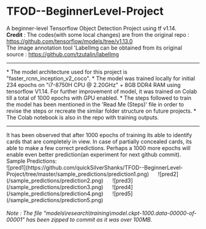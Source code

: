 # TFOD--BeginnerLevel-Project
 A beginner-level Tensorflow Object Detection Project using tf v1.14.<br>
 <b>Credit</b> : The codes(with some local changes) are from the original repo : https://github.com/tensorflow/models/tree/v1.13.0<br>
 The image annotation tool 'LabelImg can be obtained from its original source : https://github.com/tzutalin/labelImg<br>
 <hr>
 * The model architecture used for this project is "faster_rcnn_inception_v2_coco".
 * The model was trained locally for initial 234 epochs on "i7-8750H CPU @ 2.20GHz" + 8GB DDR4 RAM using tensorflow V1.14. For further improvement of model, it was trained on Colab till a total of 1000 epochs with GPU enabled.
 * The steps followed to train the model has been mentioned in the 'Read Me (Steps)' file in order to revise the steps or recreate the similar folder structure on future projects.
 * The Colab notebook is also in the repo with training outputs.
 <hr>
 It has been observed that after 1000 epochs of training its able to identify cards that are completely in view. In case of partially concealed cards, its able to make a few correct predictions. Perhaps a 1000 more epochs will enable even better prediction(an experiment for next github commit).<br>
 Sample Predictions:<br>
 ![pred1](https://github.com/quickSilverShanks/TFOD--BeginnerLevel-Project/tree/master/sample_predictions/prediction1.png)&nbsp;&nbsp;&nbsp;&nbsp;&nbsp;
 ![pred2](/sample_predictions/prediction2.png)&nbsp;&nbsp;&nbsp;&nbsp;&nbsp;
 ![pred3](/sample_predictions/prediction3.png)&nbsp;&nbsp;&nbsp;&nbsp;&nbsp;
 ![pred4](/sample_predictions/prediction4.png)&nbsp;&nbsp;&nbsp;&nbsp;&nbsp;
 ![pred5](/sample_predictions/prediction5.png)
<br><br>
<i>Note : The file "models\research\training\model.ckpt-1000.data-00000-of-00001" has been zipped to commit as it was over 100MB.</i>
